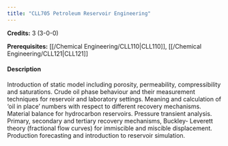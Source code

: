 ```yaml
---
title: "CLL705 Petroleum Reservoir Engineering"
---
```

**Credits:** 3 (3-0-0)

**Prerequisites:** [[/Chemical Engineering/CLL110|CLL110]], [[/Chemical Engineering/CLL121|CLL121]]

#### Description
Introduction of static model including porosity, permeability, compressibility and saturations. Crude oil phase behaviour and their measurement techniques for reservoir and laboratory settings. Meaning and calculation of ‘oil in place’ numbers with respect to different recovery mechanisms. Material balance for hydrocarbon reservoirs. Pressure transient analysis. Primary, secondary and tertiary recovery mechanisms, Buckley- Leverett theory (fractional flow curves) for immiscible and miscible displacement. Production forecasting and introduction to reservoir simulation.